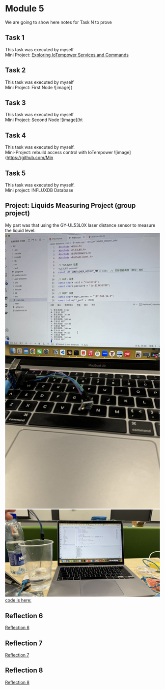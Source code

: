 # Module 5
We are going to show here notes for Task N to prove


## Task 1

This task was executed by myself   
Mini Project: [Exploring IoTempower Services and Commands](https://github.com/Minnie1st/iot-portfolio-minnie/blob/main/Module05/Exploring%20IoTempower%20Services%20and%20Commands.md#miniproject-exploring-iotempower-services-and-commands)



## Task 2

This task was executed by myself  
Mini Project: First Node
![image](




## Task 3

This task was executed by myself  
Mini Project: Second Node
![image](ht


## Task 4

This task was executed by myself.  
Mini-Project: rebuild access control with IoTempower
![image](https://github.com/Min


## Task 5

This task was executed by myself.   
Mini project: INFLUXDB Database

## Project: Liquids Measuring Project (group project)  
My part was that using the GY-UL53L0X laser distance sensor to measure the liquid level. 
![image](https://github.com/Minnie1st/iot-portfolio-minnie/blob/main/Module05/pic/IMG_0100.JPG?raw=true)
![image](https://github.com/Minnie1st/iot-portfolio-minnie/blob/main/Module05/pic/IMG_0101.JPG?raw=true)
[code is here:](https://github.com/Minnie1st/iot-portfolio-minnie/blob/main/Module05/main.cpp)


## Reflection 6
[Reflection 6](../Reflections/ref06.md)

## Reflection 7
[Reflection 7](../Reflections/ref07.md)

## Reflection 8
[Reflection 8](../Reflections/ref08.md)

